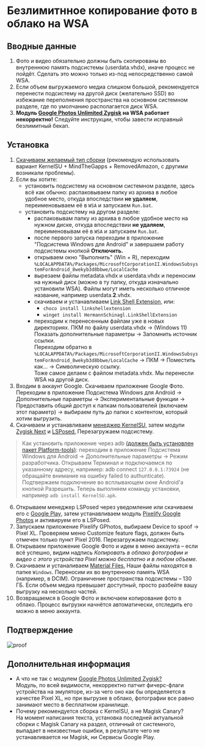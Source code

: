 # Безлимитнное копирование фото в облако на WSA

## Вводные данные
1. Фото и видео обязательно должны быть скопированы во внутреннюю память подсистемы (userdata.vhdx), иначе процесс не пойдёт. Сделать это можно только из-под непосредственно самой WSA.
2. Если объем выгружаемого медиа слишком большой, рекомендуется перенести подсистему на другой диск (желательно SSD) во избежание переполнения пространства на основном системном разделе, где по умолчанию располагается диск WSA.
3. **Модуль [Google Photos Unlimited Zygisk](https://gitlab.com/cuynu/gphotos-unlimited-zygisk) на WSA работает некорректно!** Следуйте инструкции, чтобы завести исправный безлимитный бекап.

## Установка
1. [Скачиваем желаемый тип сборки](https://github.com/MustardChef/WSABuilds/releases/) (рекомендую использовать вариант KernelSU + MindTheGapps + RemovedAmazon, с другими возникали проблемы).
2. Если вы хотите:
   - установить подсистему на основном системном разделе, здесь всё как обычно: распаковываем папку из архива в любое удобное место, откуда впоследствии **не удаляем**, переименовываем её в `WSA` и запускаем `Run.bat`.
   - установить подсистему на другом разделе:
     - распаковывам папку из архива в любое удобное место на нужном диске, откуда впоследствии **не удаляем**, переименовывам её в `WSA` и запускаем `Run.bat`.  
     - после первого запуска переходим в приложение "Подсистема Windows для Android" и завершаем работу подсистемы кнопкой **Отключить.**
     - открываем окно "Выполнить" (Win + R), переходим `%LOCALAPPDATA%/Packages/MicrosoftCorporationII.WindowsSubsystemForAndroid_8wekyb3d8bbwe/LocalCache`
     - вырезаем файлы metadata.vhdx и userdata.vhdx и переносим на нужный диск (можно в ту папку, откуда изначально установили WSA). Файлы могут иметь несколько отличное название, например userdata.**2**.vhdx.
     - скачиваем и устанавливаем [Link Shell Extension](https://schinagl.priv.at/nt/hardlinkshellext/linkshellextension.html#download), или:
       - `choco install linkshellextension`
       - `winget install HermannSchinagl.LinkShellExtension`
     - переходим к перенесенным файлам уже в новых директориях. ПКМ по файлу userdata.vhdx → (Windows 11) Показать дополнительные параметры → Запомнить источник ссылки.  
Переходим обратно в `%LOCALAPPDATA%/Packages/MicrosoftCorporationII.WindowsSubsystemForAndroid_8wekyb3d8bbwe/LocalCache` → ПКМ → Поместить как... → Символическую ссылку.  
Тоже самое делаем с файлом metadata.vhdx.
Мы перенесли WSA на другой диск.
3. Входим в аккаунт Google. Скачиваем приложение Google Фото. Переходим в приложение Подсистема Windows для Android → Дополнительные параметры → Экспериментальные функции → Предоставить общий доступ к папкам пользователей (включаем этот параметр) → выбираем путь до папки с контентом, который хотим выгрузить.
4. Скачиваем и устанавливаем [менеджер KernelSU,](https://github.com/tiann/KernelSU/releases) затем модули [Zygisk Next](https://github.com/Dr-TSNG/ZygiskNext/releases) и [LSPosed.](https://github.com/begoniacommunity/list/blob/files/lsposed_no-logs.zip) Перезагружаем подсистему.
> Как установить приложение через adb [(должен быть установлен пакет Platform-tools)](https://github.com/SunsetTechuila/Platform-Tools-Installer): переходим в приложение Подсистема Windows для Android → Дополнительные параметры → Режим разработчика. Открываем Терминал и подключаемся по указанному адресу, например:
adb connect `127.0.0.1:73924` (не обращайте внимание на ошибку failed to authunticate). Подтвержаем подключение во всплывающем окне Android'a кнопкой Разрешить. Теперь выполняем команду установки, например `adb install KernelSU.apk`.
6. Открываем менеджер LSPosed через уведомление или скачиваем его с [Google Play,](https://play.google.com/store/apps/details?id=org.lsposed.manager&hl=ru) затем устанавливаем модуль [Pixelify Google Photos](https://github.com/BaltiApps/Pixelify-Google-Photos/releases) и активируем его в LSPosed.
7. Запускаем приложение Pixelify GPhotos, выбираем Device to spoof → Pixel XL. Проверяем меню Customize feature flags, должен быть отмечен только пункт Pixel 2016. Перезагружаем подсистему.
8. Открываем приложение Google Фото и идем в меню аккаунта – если всё успешно, видим надпись *Копировать в облако фотографии и видео с этого устройства Pixel можно бесплатно и в любом объеме.*
9. Скачиваем и устаналиваем [Material Files.](https://github.com/zhanghai/MaterialFiles/releases) Наши файлы находятся в папке `Windows`. Переносим их во внутреннюю память WSA (например, в DCIM). Ограничение пространства подсистемы – 130 ГБ. Если объем медиа превышает доступный, просто разбейте вашу выгрузку на несколько частей.
10. Возвращаемся в Google Фото и включаем копирование фото в облако. Процесс выгрузки начнётся автоматически, отследить его можно в меню аккаунта.

## Подтверждение
![proof](https://github.com/user-attachments/assets/42c0abb6-9044-42cd-aead-f154b86322e4)

## Дополнительная информация
* А что не так с модулем [Google Photos Unlimited Zygisk?](https://gitlab.com/cuynu/gphotos-unlimited-zygisk)  
Модуль, по всей видимости, некорректно патчит фичерс-флаги устройства на эмуляторе, из-за чего оно как бы определяется в качестве Pixel XL, но при выгрузке в облако, фотографии все равно занимают место в бесплатном хранилище. 
* Почему рекомендуется сборка с KernelSU, а не Magisk Canary?  
На момент написания текста, установка последней актуальной сборки с Magisk Canary на раздел, отличный от системного, выпадает в неизвестные ошибки, в результате чего не устанавливается ни Magisk, ни Сервисы Google Play. 
